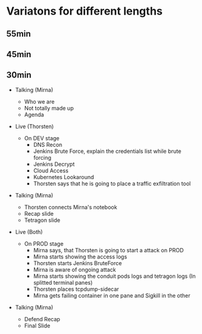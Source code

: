 # Variatons for different lengths

## 55min

## 45min

## 30min

* Talking (Mirna)
  * Who we are
  * Not totally made up
  * Agenda

* Live (Thorsten)
  * On DEV stage
    * DNS Recon
    * Jenkins Brute Force, explain the credentials list while brute forcing
    * Jenkins Decrypt
    * Cloud Access
    * Kubernetes Lookaround
    * Thorsten says that he is going to place a traffic exfiltration tool

* Talking (Mirna)
  * Thorsten connects Mirna's notebook
  * Recap slide
  * Tetragon slide

* Live (Both)
  * On PROD stage
    * Mirna says, that Thorsten is going to start a attack on PROD
    * Mirna starts showing the access logs
    * Thorsten starts Jenkins BruteForce
    * Mirna is aware of ongoing attack
    * Mirna starts showing the conduit pods logs and tetragon logs (In splitted terminal panes)
    * Thorsten places tcpdump-sidecar
    * Mirna gets failing container in one pane and Sigkill in the other

* Talking (Mirna)
  * Defend Recap
  * Final Slide
